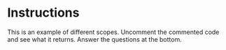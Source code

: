 # Instructions  
This is an example of different scopes. Uncomment the commented code and see what it returns. Answer the questions at the bottom. 